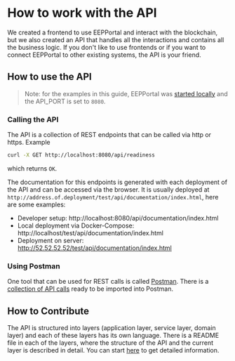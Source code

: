 # How to work with the API

We created a frontend to use EEPPortal and interact with the blockchain, but we also created an API that handles all the interactions and contains all the business logic. If you don't like to use frontends or if you want to connect EEPPortal to other existing systems, the API is your friend.

## How to use the API

> Note: for the examples in this guide, EEPPortal was [started locally](../contribute/Contributor-Guide.md) and the API_PORT is set to `8080`.

### Calling the API

The API is a collection of REST endpoints that can be called via http or https. Example

```bash
curl -X GET http://localhost:8080/api/readiness
```

which returns `OK`.

The documentation for this endpoints is generated with each deployment of the API and can be accessed via the browser. It is usually deployed at `http://address.of.deployment/test/api/documentation/index.html`, here are some examples:

- Developer setup: http://localhost:8080/api/documentation/index.html
- Local deployment via Docker-Compose: http://localhost/test/api/documentation/index.html
- Deployment on server: http://52.52.52.52/test/api/documentation/index.html

### Using Postman

One tool that can be used for REST calls is called [Postman](https://www.getpostman.com/). There is a [collection of API calls](https://github.com/realChainLife/EEPPortal/blob/master/api/postman/EEPPortal.postman_collection.json) ready to be imported into Postman.

## How to Contribute

The API is structured into layers (application layer, service layer, domain layer) and each of these layers has its own language. There is a README file in each of the layers, where the structure of the API and the current layer is described in detail. You can start [here](https://github.com/realChainLife/EEPPortal/blob/master/api/src/README.md) to get detailed information.
